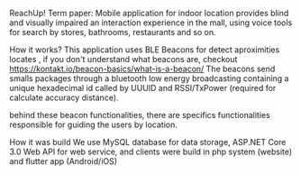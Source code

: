 ReachUp!
Term paper: Mobile application for indoor location provides blind and visually impaired an interaction experience in the mall, using voice tools for search by stores, bathrooms, restaurants and so on.

How it works?
This application uses BLE Beacons for detect aproximities locates , if you don't understand what beacons are, checkout https://kontakt.io/beacon-basics/what-is-a-beacon/ The beacons send smalls packages through a bluetooth low energy broadcasting containing a unique hexadecimal id called by UUUID and RSSI/TxPower (required for calculate accuracy distance).

behind these beacon functionalities, there are specifics functionalities responsible for guiding the users by location.

How it was build
We use MySQL database for data storage, ASP.NET Core 3.0 Web API for web service, and clients were build in php system (website) and flutter app (Android/iOS)